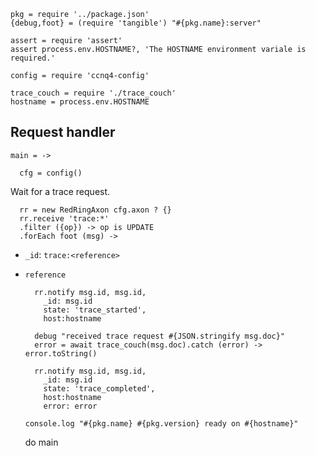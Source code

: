     pkg = require '../package.json'
    {debug,foot} = (require 'tangible') "#{pkg.name}:server"

    assert = require 'assert'
    assert process.env.HOSTNAME?, 'The HOSTNAME environment variale is required.'

    config = require 'ccnq4-config'

    trace_couch = require './trace_couch'
    hostname = process.env.HOSTNAME

Request handler
---------------

    main = ->

      cfg = config()

Wait for a trace request.

      rr = new RedRingAxon cfg.axon ? {}
      rr.receive 'trace:*'
      .filter ({op}) -> op is UPDATE
      .forEach foot (msg) ->

- `_id`: `trace:<reference>`
- `reference`

        rr.notify msg.id, msg.id,
          _id: msg.id
          state: 'trace_started',
          host:hostname

        debug "received trace request #{JSON.stringify msg.doc}"
        error = await trace_couch(msg.doc).catch (error) -> error.toString()

        rr.notify msg.id, msg.id,
          _id: msg.id
          state: 'trace_completed',
          host:hostname
          error: error

      console.log "#{pkg.name} #{pkg.version} ready on #{hostname}"

    do main
